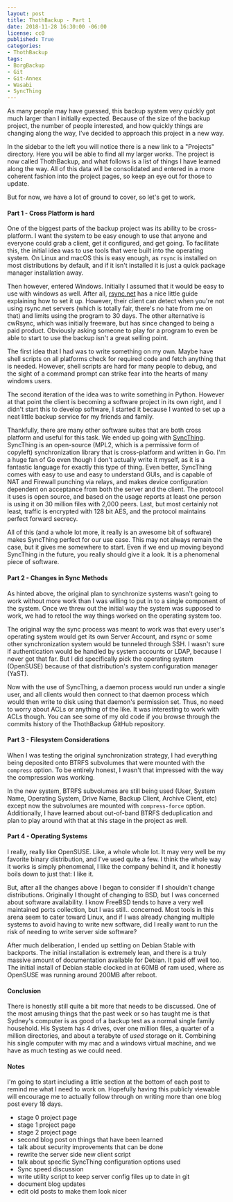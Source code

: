 ```yaml
---
layout: post
title: ThothBackup - Part 1
date: 2018-11-28 16:30:00 -06:00
license: cc0
published: True
categories:
- ThothBackup
tags:
- BorgBackup
- Git
- Git-Annex
- Wasabi
- SyncThing
---
```

As many people may have guessed, this backup system very quickly got much larger
than I initially expected. Because of the size of the backup project, the number
of people interested, and how quickly things are changing along the way, I've
decided to approach this project in a new way.

In the sidebar to the left you will notice there is a new link to a "Projects"
directory. Here you will be able to find all my larger works. The project is
now called ThothBackup, and what follows is a list of things I have learned
along the way. All of this data will be consolidated and entered in a more
coherent fashion into the project pages, so keep an eye out for those to update.

But for now, we have a lot of ground to cover, so let's get to work.

#### Part 1 - Cross Platform is hard ####

One of the biggest parts of the backup project was its ability to be
cross-platform. I want the system to be easy enough to use that anyone and
everyone could grab a client, get it configured, and get going. To facilitate
this, the initial idea was to use tools that were built into the operating
system. On Linux and macOS this is easy enough, as `rsync` is installed on most
distributions by default, and if it isn't installed it is just a quick package
manager installation away.

Then however, entered Windows. Initially I assumed that it would be easy to use
with windows as well. After all, [rsync.net][1] has a nice little guide
explaining how to set it up. However, their client can detect when you're not
using rsync.net servers (which is totally fair, there's no hate from me on that)
and limits using the program to 30 days. The other alternative is cwRsync, which
was initially freeware, but has since changed to being a paid product. Obviously
asking someone to play for a program to even be able to start to use the backup
isn't a great selling point.

The first idea that I had was to write something on my own. Maybe have shell
scripts on all platforms check for required code and fetch anything that is
needed. However, shell scripts are hard for many people to debug, and the sight
of a command prompt can strike fear into the hearts of many windows users.

The second iteration of the idea was to write something in Python. However at
that point the client is becoming a software project in its own right, and I
didn't start this to develop software, I started it because I wanted to set up
a neat little backup service for my friends and family.

Thankfully, there are many other software suites that are both cross platform
and useful for this task. We ended up going with [SyncThing][2]. SyncThing is
an open-source (MPL2, which is a permissive form of copyleft) synchronization
library that is cross-platform and written in Go. I'm a huge fan of Go even
though I don't actually write it myself, as it is a fantastic language for
exactly this type of thing. Even better, SyncThing comes with easy to use and
easy to understand GUIs, and is capable of NAT and Firewall punching via relays,
and makes device configuration dependent on acceptance from both the server
and the client. The protocol it uses is open source, and based on the usage
reports at least one person is using it on 30 million files with 2,000 peers.
Last, but most certainly not least, traffic is encrypted with 128 bit AES,
and the protocol maintains perfect forward secrecy.

All of this (and a whole lot more, it really is an awesome bit of software)
makes SyncThing perfect for our use case. This may not always remain the case,
but it gives me somewhere to start. Even if we end up moving beyond SyncThing in
the future, you really should give it a look. It is a phenomenal piece of
software.

#### Part 2 - Changes in Sync Methods ####

As hinted above, the original plan to synchronize systems wasn't going to work
without more work than I was willing to put in to a single component of the
system. Once we threw out the initial way the system was supposed to work, we
had to retool the way things worked on the operating system too.

The original way the sync process was meant to work was that every user's
operating system would get its own Server Account, and rsync or some other
synchronization system would be tunneled through SSH. I wasn't sure if
authentication would be handled by system accounts or LDAP, because I never got
that far. But I did specifically pick the operating system (OpenSUSE) because
of that distribution's system configuration manager (YaST).

Now with the use of SyncThing, a daemon process would run under a single user,
and all clients would then connect to that daemon process which would then
write to disk using that daemon's permission set. Thus, no need to worry about
ACLs or anything of the like. It was interesting to work with ACLs though. You
can see some of my old code if you browse through the commits history of the
ThothBackup GitHub repository.

#### Part 3 - Filesystem Considerations ####

When I was testing the original synchronization strategy, I had everything being
deposited onto BTRFS subvolumes that were mounted with the `compress` option. To
be entirely honest, I wasn't that impressed with the way the compression was
working.

In the new system, BTRFS subvolumes are still being used (User, System Name,
Operating System, Drive Name, Backup Client, Archive Client, etc) except now
the subvolumes are mounted with `compress-force` option. Additionally, I have
learned about out-of-band BTRFS deduplication and plan to play around with that
at this stage in the project as well.

#### Part 4 - Operating Systems ####

I really, really like OpenSUSE. Like, a whole whole lot. It may very well be my
favorite binary distribution, and I've used quite a few. I think the whole way
it works is simply phenomenal, I like the company behind it, and it honestly
boils down to just that: I like it.

But, after all the changes above I began to consider if I shouldn't change
distributions. Originally I thought of changing to BSD, but I was concerned
about software availability. I know FreeBSD tends to have a very well maintained
ports collection, but I was still.. concerned. Most tools in this arena seem to
cater toward Linux, and if I was already changing multiple systems to avoid
having to write new software, did I really want to run the risk of needing to
write server side software?

After much deliberation, I ended up settling on Debian Stable with backports.
The initial installation is extremely lean, and there is a truly massive amount
of documentation available for Debian. It paid off well too. The initial install
of Debian stable clocked in at 60MB of ram used, where as OpenSUSE was running
around 200MB after reboot.

#### Conclusion ####

There is honestly still quite a bit more that needs to be discussed. One of the
most amusing things that the past week or so has taught me is that Sydney's
computer is as good of a backup test as a normal single family household. His
System has 4 drives, over one million files, a quarter of a million directories,
and about a terabyte of _used_ storage on it. Combining his single computer
with my mac and a windows virtual machine, and we have as much testing as we
could need.

#### Notes ####
I'm going to start including a little section at the bottom of each post to
remind me what I need to work on. Hopefully having this publicly viewable will
encourage me to actually follow through on writing more than one blog post every
18 days.

  * stage 0 project page
  * stage 1 project page
  * stage 2 project page
  * second blog post on things that have been learned
  * talk about security improvements that can be done
  * rewrite the server side new client script
  * talk about specific SyncThing configuration options used
  * Sync speed discussion
  * write utility script to keep server config files up to date in git
  * document blog updates
  * edit old posts to make them look nicer

[1]: https://www.rsync.net/resources/howto/windows_rsync.html
[2]: https://syncthing.net/
